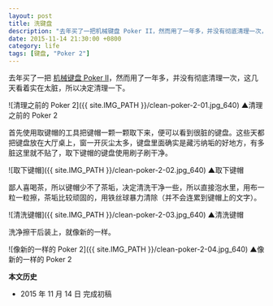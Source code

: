 ```yaml
---
layout: post
title: 洗键盘
description: "去年买了一把机械键盘 Poker II，然而用了一年多，并没有彻底清理一次，这几天看着实在太脏，所以决定清理一下。"
date: 2015-11-14 21:30:00 +0800
category: life
tags: [键盘, "Poker 2"]
---
```


去年买了一把 [机械键盘 Poker II](/poker-2.html)，然而用了一年多，并没有彻底清理一次，这几天看着实在太脏，所以决定清理一下。

![清理之前的 Poker 2]({{ site.IMG_PATH }}/clean-poker-2-01.jpg_640)
&#9650;清理之前的 Poker 2

首先使用取键帽的工具把键帽一颗一颗取下来，便可以看到很脏的键盘。这些天都把键盘放在大厅桌上，窗一开灰尘太多，键盘里面确实是藏污纳垢的好地方，有多脏这里就不贴了，取下键帽的键盘使用刷子刷干净。

![取下键帽]({{ site.IMG_PATH }}/clean-poker-2-02.jpg_640)
&#9650;取下键帽

鄙人喜喝茶，所以键帽少不了茶垢，决定清洗干净一些，所以直接泡水里，用布一粒一粒擦，茶垢比较顽固的，用铁丝球暴力清除（并不会连累到键帽上的文字）。

![清洗键帽]({{ site.IMG_PATH }}/clean-poker-2-03.jpg_640)
&#9650;清洗键帽

洗净擦干后装上，就像新的一样。

![像新的一样的 Poker 2]({{ site.IMG_PATH }}/clean-poker-2-04.jpg_640)
&#9650;像新的一样的 Poker 2

**本文历史**

* 2015 年 11 月 14 日 完成初稿
